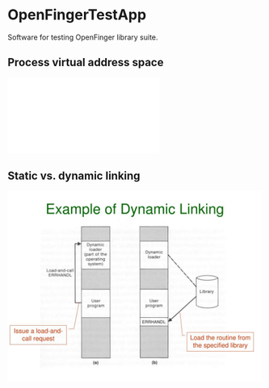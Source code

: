 # OpenFingerTestApp
Software for testing OpenFinger library suite.

## Process virtual address space
![Program memory layout](Program_memory_layout.pdf?raw=true)

## Static vs. dynamic linking
![Static vs. dynamic linking](example-of-dynamic-linking.jpg)
